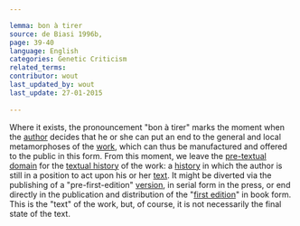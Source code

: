 ```yaml
---

lemma: bon à tirer
source: de Biasi 1996b,
page: 39-40 
language: English
categories: Genetic Criticism
related_terms: 
contributor: wout
last_updated_by: wout
last_update: 27-01-2015
        
---
```


Where it exists, the pronouncement "bon à tirer" marks the moment when the [author](author.html) decides that he or she can put an end to the general and local metamorphoses of the [work](work.html), which can thus be manufactured and offered to the public in this form. From this moment, we leave the [pre-textual domain](avantTexteStage) for the [textual history](textStage.html) of the work: a [history](history.html) in which the author is still in a position to act upon his or her [text](text.html). It might be diverted via the publishing of a "pre-first-edition" [version](version.html), in serial form in the press, or end directly in the publication and distribution of the "[first edition](editionFirst.html)" in book form. This is the "text" of the work, but, of course, it is not necessarily the final state of the text.

